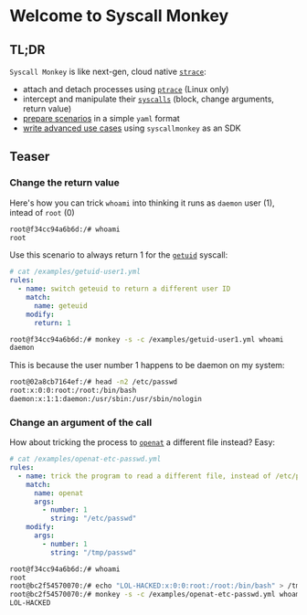 # Welcome to Syscall Monkey

## TL;DR

`Syscall Monkey` is like next-gen, cloud native [`strace`](https://man7.org/linux/man-pages/man1/strace.1.html):

- attach and detach processes using [`ptrace`](https://man7.org/linux/man-pages/man2/ptrace.2.html) (Linux only)
- intercept and manipulate their [`syscalls`](https://man7.org/linux/man-pages/man2/syscalls.2.html) (block, change arguments, return value)
- [prepare scenarios](/tutorials/) in a simple `yaml` format
- [write advanced use cases](/advanced/) using `syscallmonkey` as an SDK

## Teaser

### Change the return value

Here's how you can trick `whoami` into thinking it runs as `daemon` user (1), intead of `root` (0)

```sh
root@f34cc94a6b6d:/# whoami
root
```

Use this scenario to always return 1 for the [`getuid`](https://linux.die.net/man/2/geteuid) syscall:

```yaml
# cat /examples/getuid-user1.yml
rules:
  - name: switch geteuid to return a different user ID
    match:
      name: geteuid
    modify:
      return: 1
```

```sh
root@f34cc94a6b6d:/# monkey -s -c /examples/getuid-user1.yml whoami
daemon
```

This is because the user number 1 happens to be daemon on my system:

```sh
root@02a8cb7164ef:/# head -n2 /etc/passwd 
root:x:0:0:root:/root:/bin/bash
daemon:x:1:1:daemon:/usr/sbin:/usr/sbin/nologin
```

### Change an argument of the call

How about tricking the process to [`openat`](https://linux.die.net/man/2/openat) a different file instead? Easy:

```yaml
# cat /examples/openat-etc-passwd.yml
rules:
  - name: trick the program to read a different file, instead of /etc/passwd
    match:
      name: openat
      args:
        - number: 1
          string: "/etc/passwd"
    modify:
      args:
        - number: 1
          string: "/tmp/passwd"
```

```sh
root@f34cc94a6b6d:/# whoami
root
root@bc2f54570070:/# echo "LOL-HACKED:x:0:0:root:/root:/bin/bash" > /tmp/passwd
root@bc2f54570070:/# monkey -s -c /examples/openat-etc-passwd.yml whoami
LOL-HACKED
```